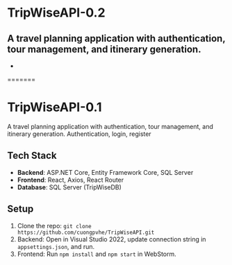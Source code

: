 
# TripWiseAPI-0.2
A travel planning application with authentication, tour management, and itinerary generation.
- 
- 
=======
# TripWiseAPI-0.1
A travel planning application with authentication, tour management, and itinerary generation.
Authentication, login, register

## Tech Stack
- **Backend**: ASP.NET Core, Entity Framework Core, SQL Server
- **Frontend**: React, Axios, React Router
- **Database**: SQL Server (TripWiseDB)

## Setup
1. Clone the repo: `git clone https://github.com/cuongpvhe/TripWiseAPI.git`
2. Backend: Open in Visual Studio 2022, update connection string in `appsettings.json`, and run.
3. Frontend: Run `npm install` and `npm start` in WebStorm.
